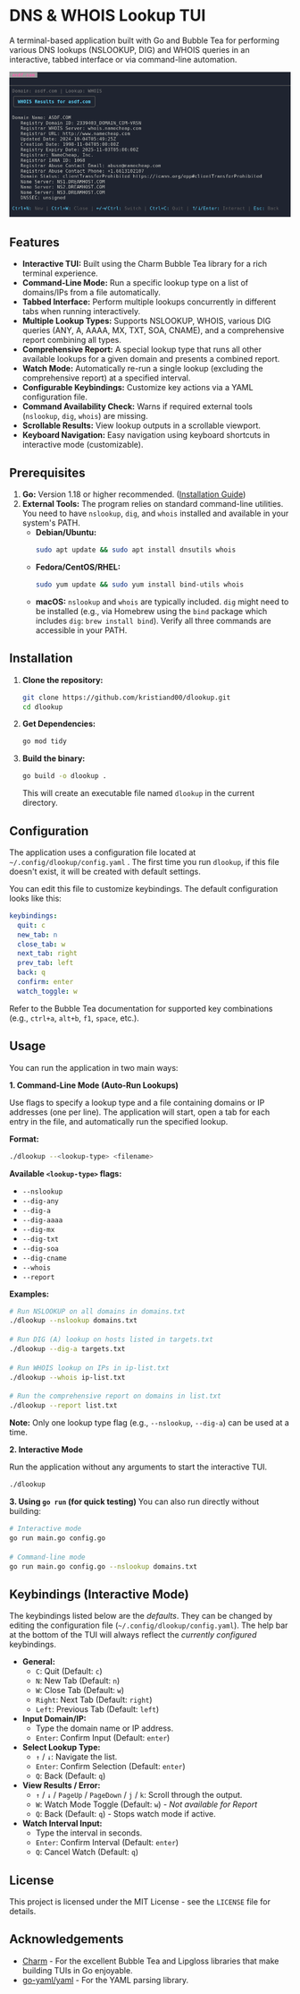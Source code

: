 # DNS & WHOIS Lookup TUI

A terminal-based application built with Go and Bubble Tea for performing various DNS lookups (NSLOOKUP, DIG) and WHOIS queries in an interactive, tabbed interface or via command-line automation.

![Screenshot Dlookup](https://github.com/kristiand00/dlookup/blob/main/preview.png?raw=true)

## Features

* **Interactive TUI:** Built using the Charm Bubble Tea library for a rich terminal experience.
* **Command-Line Mode:** Run a specific lookup type on a list of domains/IPs from a file automatically.
* **Tabbed Interface:** Perform multiple lookups concurrently in different tabs when running interactively.
* **Multiple Lookup Types:** Supports NSLOOKUP, WHOIS, various DIG queries (ANY, A, AAAA, MX, TXT, SOA, CNAME), and a comprehensive report combining all types.
* **Comprehensive Report:** A special lookup type that runs all other available lookups for a given domain and presents a combined report.
* **Watch Mode:** Automatically re-run a single lookup (excluding the comprehensive report) at a specified interval.
* **Configurable Keybindings:** Customize key actions via a YAML configuration file.
* **Command Availability Check:** Warns if required external tools (`nslookup`, `dig`, `whois`) are missing.
* **Scrollable Results:** View lookup outputs in a scrollable viewport.
* **Keyboard Navigation:** Easy navigation using keyboard shortcuts in interactive mode (customizable).

## Prerequisites

1.  **Go:** Version 1.18 or higher recommended. ([Installation Guide](https://go.dev/doc/install))
2.  **External Tools:** The program relies on standard command-line utilities. You need to have `nslookup`, `dig`, and `whois` installed and available in your system's PATH.
    * **Debian/Ubuntu:**
        ```bash
        sudo apt update && sudo apt install dnsutils whois
        ```
    * **Fedora/CentOS/RHEL:**
        ```bash
        sudo yum update && sudo yum install bind-utils whois
        ```
    * **macOS:** `nslookup` and `whois` are typically included. `dig` might need to be installed (e.g., via Homebrew using the `bind` package which includes `dig`: `brew install bind`). Verify all three commands are accessible in your PATH.

## Installation

1.  **Clone the repository:**
    ```bash
    git clone https://github.com/kristiand00/dlookup.git
    cd dlookup
    ```

2.  **Get Dependencies:**
    ```bash
    go mod tidy
    ```

3.  **Build the binary:**
    ```bash
    go build -o dlookup .
    ```
    This will create an executable file named `dlookup` in the current directory.

## Configuration

The application uses a configuration file located at `~/.config/dlookup/config.yaml` . The first time you run `dlookup`, if this file doesn't exist, it will be created with default settings.

You can edit this file to customize keybindings. The default configuration looks like this:

```yaml
keybindings:
  quit: c
  new_tab: n
  close_tab: w
  next_tab: right
  prev_tab: left
  back: q
  confirm: enter
  watch_toggle: w
```

Refer to the Bubble Tea documentation for supported key combinations (e.g., `ctrl+a`, `alt+b`, `f1`, `space`, etc.).

## Usage

You can run the application in two main ways:

**1. Command-Line Mode (Auto-Run Lookups)**

   Use flags to specify a lookup type and a file containing domains or IP addresses (one per line). The application will start, open a tab for each entry in the file, and automatically run the specified lookup.

   **Format:**
   ```bash
   ./dlookup --<lookup-type> <filename>
   ```

   **Available `<lookup-type>` flags:**
   * `--nslookup`
   * `--dig-any`
   * `--dig-a`
   * `--dig-aaaa`
   * `--dig-mx`
   * `--dig-txt`
   * `--dig-soa`
   * `--dig-cname`
   * `--whois`
   * `--report`

   **Examples:**
   ```bash
   # Run NSLOOKUP on all domains in domains.txt
   ./dlookup --nslookup domains.txt

   # Run DIG (A) lookup on hosts listed in targets.txt
   ./dlookup --dig-a targets.txt

   # Run WHOIS lookup on IPs in ip-list.txt
   ./dlookup --whois ip-list.txt

   # Run the comprehensive report on domains in list.txt
   ./dlookup --report list.txt
   ```
   **Note:** Only one lookup type flag (e.g., `--nslookup`, `--dig-a`) can be used at a time.

**2. Interactive Mode**

   Run the application without any arguments to start the interactive TUI.

   ```bash
   ./dlookup
   ```

**3. Using `go run` (for quick testing)**
   You can also run directly without building:
   ```bash
   # Interactive mode
   go run main.go config.go

   # Command-line mode
   go run main.go config.go --nslookup domains.txt
   ```

## Keybindings (Interactive Mode)

The keybindings listed below are the *defaults*. They can be changed by editing the configuration file (`~/.config/dlookup/config.yaml`). The help bar at the bottom of the TUI will always reflect the *currently configured* keybindings.

* **General:**
    * `C`: Quit (Default: `c`)
    * `N`: New Tab (Default: `n`)
    * `W`: Close Tab (Default: `w`)
    * `Right`: Next Tab (Default: `right`)
    * `Left`: Previous Tab (Default: `left`)
* **Input Domain/IP:**
    * Type the domain name or IP address.
    * `Enter`: Confirm Input (Default: `enter`)
* **Select Lookup Type:**
    * `↑` / `↓`: Navigate the list.
    * `Enter`: Confirm Selection (Default: `enter`)
    * `Q`: Back (Default: `q`)
* **View Results / Error:**
    * `↑` / `↓` / `PageUp` / `PageDown` / `j` / `k`: Scroll through the output.
    * `W`: Watch Mode Toggle (Default: `w`) - *Not available for Report*
    * `Q`: Back (Default: `q`) - Stops watch mode if active.
* **Watch Interval Input:**
    * Type the interval in seconds.
    * `Enter`: Confirm Interval (Default: `enter`)
    * `Q`: Cancel Watch (Default: `q`)

## License

This project is licensed under the MIT License - see the `LICENSE` file for details.

## Acknowledgements

* [Charm](https://charm.sh/) - For the excellent Bubble Tea and Lipgloss libraries that make building TUIs in Go enjoyable.
* [go-yaml/yaml](https://github.com/go-yaml/yaml) - For the YAML parsing library.
